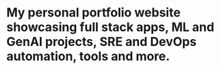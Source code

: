 # My personal portfolio website showcasing full stack apps, ML and GenAI projects, SRE and DevOps automation, tools and more.
